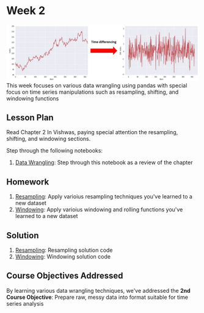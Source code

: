 # Week 2
![image](timediff.jpeg)
This week focuses on various data wrangling using pandas with special focus on time series manipulations such as resampling, shifting, and windowing functions

## Lesson Plan
Read Chapter 2 In Vishwas, paying special attention the resampling, shifting, and windowing sections.  

Step through the following notebooks:
1. [Data Wrangling](les1-wrangling.ipynb): Step through this notebook as a review of the chapter

## Homework

1. [Resampling](hw1-resampling.ipynb): Apply varioius resampling techniques you've learned to a new dataset
2. [Windowing](hw2-rolling.ipynb): Apply varioius windowing and rolling functions you've learned to a new dataset

## Solution

1. [Resampling](sol1-resampling.ipynb): Resampling solution code
2. [Windowing](sol2-rolling.ipynb): Windowing solution code

## Course Objectives Addressed

By learning various data wrangling techniques, we've addressed the **2nd Course Objective**: Prepare raw, messy data into format suitable for time series analysis
